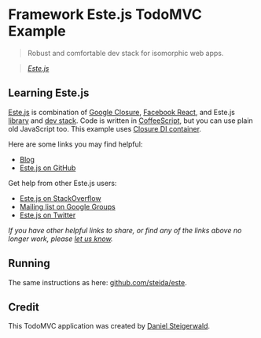 # Framework Este.js TodoMVC Example

> Robust and comfortable dev stack for isomorphic web apps.

> _[Este.js](https://github.com/steida/este)_

## Learning Este.js

[Este.js](https://github.com/steida/este) is combination of [Google Closure](https://developers.google.com/closure/),
[Facebook React](reactjs.org), and Este.js [library](https://github.com/steida/este-library) and [dev stack](https://github.com/steida/gulp-este).
Code is written in [CoffeeScript](http://coffeescript.org/), but you can use plain old JavaScript too.
This example uses [Closure DI container](github.com/steida/closure-dicontainer).

Here are some links you may find helpful:

* [Blog](https://medium.com/este-js-framework)
* [Este.js on GitHub](https://github.com/steida/este)

Get help from other Este.js users:

* [Este.js on StackOverflow](http://stackoverflow.com/questions/tagged/estejs)
* [Mailing list on Google Groups](https://groups.google.com/forum/#!forum/estejs)
* [Este.js on Twitter](http://twitter.com/estejs)

_If you have other helpful links to share, or find any of the links above no longer work, please [let us know](https://github.com/tastejs/todomvc/issues)._

## Running

The same instructions as here: [github.com/steida/este](https://github.com/steida/este).

## Credit

This TodoMVC application was created by [Daniel Steigerwald](http://daniel.steigerwald.cz/).
